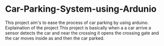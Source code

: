 # Car-Parking-System-using-Ardunio
This project aim's to ease the process of car parking by using arduino.
Explaination of the project 
This project is basically  when a a car arrive  a sensor detects the car and near the crossing it opens the crossing gate and the car moves inside as and then the car parked. 
